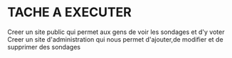 # TACHE A EXECUTER
Creer un site public qui permet aux gens de voir les sondages et d'y voter
Creer un site d'administration qui nous permet d'ajouter,de modifier et de supprimer des sondages